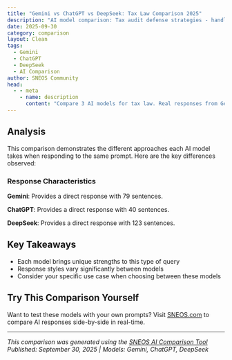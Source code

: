 ```yaml
---
title: "Gemini vs ChatGPT vs DeepSeek: Tax Law Comparison 2025"
description: "AI model comparison: Tax audit defense strategies - handle IRS investigation effectively..."
date: 2025-09-30
category: comparison
layout: Clean
tags:
  - Gemini
  - ChatGPT
  - DeepSeek
  - AI Comparison
author: SNEOS Community
head:
  - - meta
    - name: description
      content: "Compare 3 AI models for tax law. Real responses from Gemini, ChatGPT, DeepSeek with detailed analysis."
---
```


<ChatComparison
  title="Gemini vs ChatGPT vs DeepSeek: Tax Law Comparison 2025"
  prompt="Tax audit defense strategies - handle IRS investigation effectively"
  :responses='{
    "Gemini": "## Tax Audit Defense Strategies: Handling an IRS Investigation Effectively\n\nFacing an IRS tax audit can be daunting, but with a well-thought-out defense strategy, you can navigate the process effectively and potentially minimize or even avoid penalties. Here\u0027s a breakdown of key strategies:\n\n**I. Preparation is Key:**\n\n*   **Don\u0027t Panic!** Remain calm and avoid making any impulsive decisions.\n*   **Review the Audit Notice:** Understand the scope of the audit. The notice will state which tax years are being examined and the specific areas of concern (e.g., deductions, income reporting).\n*   **Gather All Relevant Documentation:** This is the most crucial step. Collect all records that support the information you reported on your tax return. Examples include:\n    *   Bank statements\n    *   Invoices\n    *   Receipts\n    *   Canceled checks\n    *   Loan documents\n    *   Credit card statements\n    *   Payroll records (if applicable)\n    *   Travel logs\n    *   Contracts\n    *   W-2s, 1099s, and other income statements\n    *   Prior year tax returns (for consistency)\n*   **Organize Your Documents:**  Create a system to easily access and present your documents. A well-organized file (physical or digital) will save you time and headaches.  Consider creating an index or spreadsheet to track your documentation.\n*   **Review Your Tax Return:**  Thoroughly examine the tax return under audit.  Identify any potential weaknesses or areas that might raise red flags.\n*   **Consult with a Tax Professional (CPA, Tax Attorney, Enrolled Agent):** This is highly recommended, especially if the audit is complex or involves significant amounts.  A professional can provide expert guidance, represent you before the IRS, and develop a robust defense strategy. They can:\n    *   Analyze the audit notice and your return\n    *   Identify potential issues and develop solutions\n    *   Advise you on your rights and responsibilities\n    *   Negotiate with the IRS on your behalf\n    *   Represent you at hearings and appeals\n*   **Understand Your Rights:** You have the right to:\n    *   Be treated fairly and professionally by the IRS.\n    *   Be represented by a qualified professional.\n    *   Record the audit interview (with prior notification to the IRS).\n    *   Appeal the IRS\u0027s findings.\n    *   Privacy and confidentiality.\n\n**II.  During the Audit Process:**\n\n*   **Determine Representation:** Decide whether to represent yourself or hire a tax professional.  If you choose to represent yourself, proceed cautiously and seek advice when needed.\n*   **Communicate in Writing:**  Whenever possible, communicate with the IRS in writing.  This creates a clear record of all exchanges.  Keep copies of all correspondence.\n*   **Respond to IRS Requests Promptly:**  Failure to respond to IRS requests can lead to delays and potentially adverse findings.\n*   **Be Truthful and Cooperative:**  Provide accurate information and cooperate with the IRS auditor.  However, only answer the questions that are directly relevant to the audit.\n*   **Keep Answers Concise and Focused:**  Avoid providing more information than is necessary.  Stick to the facts and avoid speculation or emotional responses.\n*   **Understand the \u0022Burden of Proof\u0022:** As the taxpayer, you generally have the burden of proving that your tax return is accurate. This means providing adequate documentation to support your claims.\n*   **Document Everything:** Keep a detailed log of all communications with the IRS, including dates, times, topics discussed, and names of IRS personnel.\n*   **Know Your Limits:** It\u0027s okay to say you don\u0027t know the answer to a question. Offer to research the information and provide it later.  Never guess or make up answers.\n*   **Request Extensions When Necessary:** If you need more time to gather documents or prepare a response, request an extension in writing.\n\n**III.  After the Audit - Dealing with Findings:**\n\n*   **Review the Audit Report (Form 4549):** Carefully examine the IRS\u0027s findings.  Determine if you agree or disagree with their conclusions.\n*   **If You Agree:** Sign the report and pay the additional tax, penalties, and interest owed.  Consider negotiating for penalty abatement (see below).\n*   **If You Disagree:** You have the right to appeal the IRS\u0027s findings.  Your options include:\n    *   **Informal Conference:**  Request a meeting with the auditor\u0027s supervisor.  This can be an opportunity to resolve minor issues informally.\n    *   **IRS Appeals Office:**  File a formal appeal with the IRS Appeals Office.  This is a more independent review of your case.  You\u0027ll need to submit a written protest outlining your arguments.\n    *   **U.S. Tax Court:** If you disagree with the Appeals Office\u0027s decision, you can petition the U.S. Tax Court.\n*   **Consider Alternatives to Full Payment:** If you can\u0027t afford to pay the full amount owed, explore the following options:\n    *   **Installment Agreement:**  Pay the tax debt in monthly installments.\n    *   **Offer in Compromise (OIC):** Settle the tax debt for a lower amount than what you owe.  This is typically granted if you demonstrate financial hardship.\n*   **Penalty Abatement:**  Request a waiver of penalties.  Common grounds for penalty abatement include:\n    *   **Reasonable Cause:** You had a valid reason for not filing or paying on time (e.g., illness, natural disaster).\n    *   **First-Time Abatement:**  If you have a good history of compliance, you may be eligible for penalty relief.\n*   **Seek Professional Assistance:** If you\u0027re facing a complex audit, disagreement with the IRS, or difficulty paying the tax debt, consult with a tax professional to explore your options.\n\n**IV. Proactive Measures to Avoid Future Audits:**\n\n*   **Maintain Accurate Records:** Keep detailed and organized records of all income and expenses.\n*   **File Accurate Tax Returns:** Double-check your tax return for errors and omissions before filing.\n*   **Understand Tax Laws:** Familiarize yourself with the tax laws that apply to your situation.\n*   **Seek Professional Tax Advice:** Consult with a tax professional to ensure you\u0027re complying with tax laws and taking advantage of all available deductions and credits.\n*   **Be Aware of Audit Triggers:** Certain items on your tax return can increase your risk of being audited.  These include:\n    *   High income\n    *   Large deductions\n    *   Self-employment income\n    *   Home office deduction\n    *   Business losses\n    *   Unusual or complex transactions\n\n**Key Takeaways:**\n\n*   Preparation is paramount.\n*   Documentation is essential.\n*   Understand your rights and responsibilities.\n*   Cooperate with the IRS, but be strategic.\n*   Don\u0027t be afraid to seek professional help.\n*   Appeal if you disagree with the IRS\u0027s findings.\n\nBy following these strategies, you can effectively navigate the IRS tax audit process and protect your interests. Remember, staying organized, informed, and proactive will greatly increase your chances of a successful outcome.\n",
    "ChatGPT": "Handling an IRS tax audit effectively involves careful preparation, organization, and strategic communication. Here are some key tax audit defense strategies to help you navigate an IRS investigation:\n\n### 1. **Stay Calm and Be Professional**\n- Receiving an audit notice can be stressful, but remain calm and professional.\n- Avoid confrontation and be cooperative with the IRS auditor.\n\n### 2. **Understand the Scope of the Audit**\n- Review the audit notice carefully to understand what tax years and issues the IRS is examining.\n- Clarify whether the audit is correspondence-based (by mail), office-based, or field audit (at your home/business).\n\n### 3. **Organize Your Records**\n- Gather all relevant documents like tax returns, receipts, invoices, bank statements, and other financial records related to the audit period.\n- Ensure your records are complete, well organized, and easy to understand.\n\n### 4. **Review Your Tax Returns Thoroughly**\n- Check for possible errors or discrepancies highlighted by the IRS.\n- Identify any areas that might need explanation or correction.\n\n### 5. **Respond Promptly and Accurately**\n- Meet all IRS deadlines for providing information or documentation.\n- Provide only the requested documents and avoid volunteering unnecessary information.\n\n### 6. **Consult a Professional**\n- Consider hiring a qualified tax professional such as a CPA, enrolled agent, or tax attorney experienced in IRS audits.\n- They can help you prepare your documents, represent you before the IRS, and negotiate on your behalf.\n\n### 7. **Prepare Your Explanation and Evidence**\n- Be ready to explain any questionable items with clear evidence or rationale.\n- Use detailed records, contracts, or third-party statements if necessary.\n\n### 8. **Avoid Admission of Fault**\n- Do not admit to fraud or intentional wrongdoing.\n- Stick to factual and polite communication.\n\n### 9. **Negotiate and Consider Settlement Options**\n- If the IRS proposes additional taxes, you can negotiate payment plans, Offer in Compromise, or other resolution options if eligible.\n- Understand the IRS penalty and interest implications.\n\n### 10. **Keep Copies of Everything**\n- Maintain copies of all correspondence, submitted documents, and notes from phone calls or meetings with the IRS.\n\n### 11. **Know Your Rights**\n- Familiarize yourself with the Taxpayer Bill of Rights.\n- If you believe the audit is unfair or the IRS agent is acting improperly, you can request assistance from the Taxpayer Advocate Service.\n\n---\n\n### Summary\n- Be organized and responsive.\n- Seek expert help.\n- Communicate clearly and professionally.\n- Understand your rights and options.\n- Keep thorough documentation.\n\nThese strategies can help you manage the audit process, minimize additional tax liability, and resolve the IRS investigation effectively. If you need tailored advice, consulting a tax professional is strongly recommended.",
    "DeepSeek": "Of course. Handling an IRS tax audit effectively is about preparation, professionalism, and a strategic approach. Panicking or being confrontational is the worst thing you can do.\n\nHere is a comprehensive guide to tax audit defense strategies, broken down into phases.\n\n### **Phase 1: Immediate Actions Upon Receiving the Audit Notice**\n\nThe first 48 hours are critical for setting the right tone.\n\n1.  **Don\u0027t Panic.** An audit is a fact-finding process, not an automatic accusation of guilt. Many audits result in \u0022no change\u0022 or only minor adjustments.\n2.  **Read the Notice Carefully.** The IRS letter (typically a CP2000, Letter 525, or 566) will tell you:\n    *   **What tax year is being examined.**\n    *   **What specific items are in question** (e.g., charitable deductions, business expenses, rental income).\n    *   **The type of audit:** Correspondence (by mail), Office (at an IRS office), or Field (at your home/business).\n    *   **The response deadline.** Do not miss this.\n3.  **Do NOT Ignore It.** Ignoring an audit notice is the single fastest way to turn a manageable situation into a financial disaster. The IRS will proceed without you and issue a tax bill based on their assumptions, plus penalties and interest.\n4.  **Organize, But Do Not Send Anything Yet.** Gather the relevant tax return and all supporting documents for the items in question. Do not mail anything to the IRS until you have a complete, organized response.\n5.  **Engage a Professional (Highly Recommended).** This is the most important strategic decision you will make.\n    *   **Enrolled Agent (EA):** Licensed by the IRS, specializing in taxation and audit representation. Often the most cost-effective option.\n    *   **Certified Public Accountant (CPA):** Especially one with audit experience.\n    *   **Tax Attorney:** Necessary for complex legal issues, if fraud is alleged, or for serious criminal exposure.\n\n**Why a Professional is Crucial:**\n*   They understand the rules and procedures.\n*   They act as a buffer between you and the IRS, reducing your emotional stress and preventing you from saying something harmful.\n*   They know what evidence is persuasive and how to present it.\n*   Communications with them may be protected by privilege (especially with an attorney).\n\n---\n\n### **Phase 2: Preparation \u0026 The Strategy Framework**\n\nThink of this as building your case.\n\n1.  **Understand the \u0022Burden of Proof\u0022:** In most audits, the burden is on *you* (the taxpayer) to prove the items on your return are accurate. The IRS can often disallow a deduction simply because you failed to substantiate it.\n2.  **Adopt the \u0022C-I-C\u0022 Strategy: Comply, Isolate, Contain.**\n    *   **Comply:** Be professional, responsive, and meet all deadlines. This builds credibility.\n    *   **Isolate:** Only provide information specifically requested. Do not volunteer extra information or open up new areas for examination. Answer questions directly; do not elaborate.\n    *   **Contain:** Keep the scope of the audit limited to the items in the initial notice. If the auditor asks about something new, your representative can politely say, *\u0022That item is outside the scope of this audit as defined in your initial information document request.\u0022*\n3.  **Gather and Organize Evidence Methodically:**\n    *   **Reconstruct Lost Records:** If you\u0027re missing receipts, you can often use bank/credit card statements, canceled checks, or other contemporaneous records. For certain expenses, a \u0022log\u0022 recreated from a calendar or diary may be acceptable if it\u0027s a reasonable reconstruction.\n    *   **Categorize Documents:** Organize everything by the line item on the tax return. Create a clear summary or index for the auditor.\n    *   **Quality Over Quantity:** Only provide clear, relevant, and legible documents.\n\n---\n\n### **Phase 3: During the Audit \u2013 Execution and Tactics**\n\nThis is where your preparation pays off.\n\n1.  **Let Your Representative Do the Talking.** If you have one, they should handle all communication. If you are representing yourself:\n    *   Be polite and professional.\n    *   Stick to the facts.\n    *   Do not guess or speculate. It\u0027s perfectly acceptable to say, *\u0022I don\u0027t know, but I will get that information for you.\u0022*\n    *   Do not lie or mislead the auditor.\n2.  **Present Your Case Clearly:** Provide your organized packet of documents with a cover letter summarizing what you are providing and how it substantiates your position.\n3.  **Negotiate and Find Middle Ground:**\n    *   Not every issue is black and white. If the evidence is weak on a particular item, it may be smarter to concede it early to build goodwill for more important issues.\n    *   Look for compromises. For example, if you lack a receipt for a business meal but have a credit card statement showing the charge, the auditor *may* allow a partial deduction.\n4.  **Know When to Push Back (Politely):** If the auditor is being unreasonable or expanding the scope unnecessarily, your representative can request to speak with their manager. This is a standard part of the process.\n\n---\n\n### **Phase 4: The Outcome \u0026 Appeals**\n\nThe audit doesn\u0027t necessarily end with the auditor\u0027s report.\n\n1.  **Review the Examination Report:** You will receive a report detailing the proposed changes. Review it carefully with your professional.\n2.  **Agree and Pay:** If you agree, you can sign the agreement and arrange payment. You can often set up an installment agreement if you cannot pay in full.\n3.  **Disagree and Appeal:** If you disagree, you have rights.\n    *   **First, speak with the auditor\u0027s manager.**\n    *   **Request an IRS Appeals Conference:** This is an independent office within the IRS that can overturn the auditor\u0027s findings. This is often the best chance for a settlement without going to court. You must file a formal written protest for larger cases.\n    *   **Further Options:** If Appeals fails, you can take your case to U.S. Tax Court (which you can do without paying the tax first), U.S. District Court, or the U.S. Court of Federal Claims.\n\n---\n\n### **Special Considerations \u0026 Advanced Strategies**\n\n*   **Business Audits:** The strategy of \u0022C-I-C\u0022 is even more critical. Define the business purpose for every expense. Ensure your corporate veil is respected (no co-mingling of personal and business funds).\n*   **Potential for Fraud:** If you sense the audit is shifting from a civil examination to a criminal investigation (e.g., they ask about your *willfulness* or bring a Criminal Investigation Division agent), **stop talking immediately and hire a tax attorney.** Your constitutional rights (right to remain silent, right to an attorney) are paramount.\n*   **The \u0022Eggshell Audit\u0022:** This is when there is potential fraud or willful evasion in the background, but the IRS hasn\u0027t discovered it yet. You must walk a fine line\u2014cooperating with the civil audit without triggering a criminal referral. **This is strictly a job for a skilled tax attorney.**\n\n### **Summary: The Golden Rules of Audit Defense**\n\n1.  **Don\u0027t Ignore It.** The problem only gets bigger.\n2.  **Get Professional Help.** The cost of representation is almost always less than the potential tax savings and stress reduction.\n3.  **Be Proactive and Prepared.** Organization is your greatest weapon.\n4.  **Be Professional, Not Personal.** The auditor is just doing their job.\n5.  **Know Your Rights.** You have the right to representation, the right to appeal, and the right to privacy and confidentiality.\n\nBy following this structured approach, you shift from being a passive target to an active, prepared participant, dramatically increasing your chances of a successful outcome.\n\n***Disclaimer:*** *This information is for educational purposes only and does not constitute legal or tax advice. You should consult with a qualified tax professional regarding your specific situation.*"
  }'
  published-date="11:35"
/>

## Analysis

This comparison demonstrates the different approaches each AI model takes when responding to the same prompt. Here are the key differences observed:

### Response Characteristics

**Gemini**: Provides a direct response with 79 sentences. 

**ChatGPT**: Provides a direct response with 40 sentences. 

**DeepSeek**: Provides a direct response with 123 sentences. 

## Key Takeaways

- Each model brings unique strengths to this type of query
- Response styles vary significantly between models
- Consider your specific use case when choosing between these models

## Try This Comparison Yourself

Want to test these models with your own prompts? Visit [SNEOS.com](https://sneos.com) to compare AI responses side-by-side in real-time.

---

*This comparison was generated using the [SNEOS AI Comparison Tool](https://sneos.com)*
*Published: September 30, 2025 | Models: Gemini, ChatGPT, DeepSeek*
